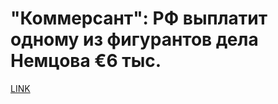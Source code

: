 # "Коммерсант": РФ выплатит одному из фигурантов дела Немцова €6 тыс.



[LINK](https://varlamov.ru/2131822.html)